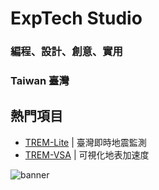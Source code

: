 # ExpTech Studio
### 編程、設計、創意、實用
### Taiwan 臺灣
## 熱門項目
- [TREM-Lite](https://github.com/ExpTechTW/TREM-Lite) | 臺灣即時地震監測
- [TREM-VSA](https://github.com/ExpTechTW/TREM-VSA) | 可視化地表加速度

![banner](https://user-images.githubusercontent.com/44525760/228873812-2149b7ae-035b-4bfa-8673-0ba4f53dfdf0.png)

